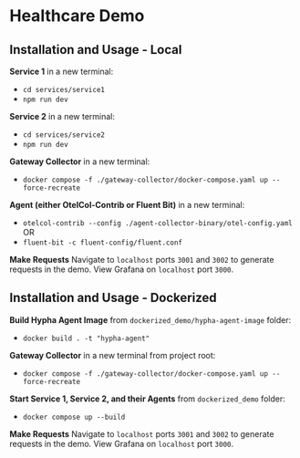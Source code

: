 # Healthcare Demo

## Installation and Usage - Local

**Service 1**
in a new terminal:

- `cd services/service1`
- `npm run dev`

**Service 2**
in a new terminal:

- `cd services/service2`
- `npm run dev`

**Gateway Collector**
in a new terminal:

- `docker compose -f ./gateway-collector/docker-compose.yaml up --force-recreate`

**Agent (either OtelCol-Contrib or Fluent Bit)**
in a new terminal:

- `otelcol-contrib --config ./agent-collector-binary/otel-config.yaml`
  OR
- `fluent-bit -c fluent-config/fluent.conf`

**Make Requests**
Navigate to `localhost` ports `3001` and `3002` to generate requests in the demo.
View Grafana on `localhost` port `3000`.

## Installation and Usage - Dockerized

**Build Hypha Agent Image**
from `dockerized_demo/hypha-agent-image` folder:

- `docker build . -t "hypha-agent"`

**Gateway Collector**
in a new terminal from project root:

- `docker compose -f ./gateway-collector/docker-compose.yaml up --force-recreate`

**Start Service 1, Service 2, and their Agents**
from `dockerized_demo` folder:

- `docker compose up --build`

**Make Requests**
Navigate to `localhost` ports `3001` and `3002` to generate requests in the demo.
View Grafana on `localhost` port `3000`.
